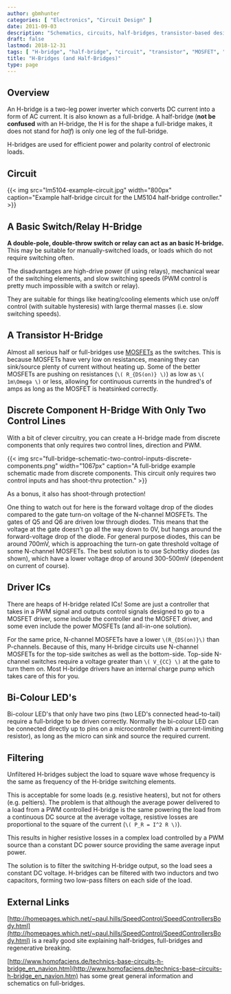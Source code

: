```yaml
---
author: gbmhunter
categories: [ "Electronics", "Circuit Design" ]
date: 2011-09-03
description: "Schematics, circuits, half-bridges, transistor-based design, motors, controlling bi-color LEDs and more info about H-bridges."
draft: false
lastmod: 2018-12-31
tags: [ "H-bridge", "half-bridge", "circuit", "transistor", "MOSFET", "motor", "LED" ]
title: "H-Bridges (and Half-Bridges)"
type: page
---
```


## Overview

An H-bridge is a two-leg power inverter which converts DC current into a form of AC current. It is also known as a full-bridge. A half-bridge (**not be confused** with an H-bridge, the H is for the shape a full-bridge makes, it does not stand for _half_) is only one leg of the full-bridge.

H-bridges are used for efficient power and polarity control of electronic loads.

## Circuit

{{< img src="lm5104-example-circuit.jpg" width="800px" caption="Example half-bridge circuit for the LM5104 half-bridge controller."  >}}

## A Basic Switch/Relay H-Bridge

**A double-pole, double-throw switch or relay can act as an basic H-bridge.** This may be suitable for manually-switched loads, or loads which do not require switching often.

The disadvantages are high-drive power (if using relays), mechanical wear of the switching elements, and slow switching speeds (PWM control is pretty much impossible with a switch or relay).

They are suitable for things like heating/cooling elements which use on/off control (with suitable hysteresis) with large thermal masses (i.e. slow switching speeds).

## A Transistor H-Bridge

Almost all serious half or full-bridges use [MOSFETs](/electronics/components/transistors/mosfets/) as the switches. This is because MOSFETs have very low on resistances, meaning they can sink/source plenty of current without heating up. Some of the better MOSFETs are pushing on resistances (`\( R_{DS(on)} \)`) as low as `\( 1m\Omega \)` or less, allowing for continuous currents in the hundred's of amps as long as the MOSFET is heatsinked correctly.

## Discrete Component H-Bridge With Only Two Control Lines

With a bit of clever circuitry, you can create a H-bridge made from discrete components that only requires two control lines, direction and PWM.

{{< img src="full-bridge-schematic-two-control-inputs-discrete-components.png" width="1067px" caption="A full-bridge example schematic made from discrete components. This circuit only requires two control inputs and has shoot-thru protection."  >}}

As a bonus, it also has shoot-through protection!

One thing to watch out for here is the forward voltage drop of the diodes compared to the gate turn-on voltage of the N-channel MOSFETs. The gates of Q5 and Q6 are driven low through diodes. This means that the voltage at the gate doesn't go all the way down to 0V, but hangs around the forward-voltage drop of the diode. For general purpose diodes, this can be around 700mV, which is approaching the turn-on gate threshold voltage of some N-channel MOSFETs. The best solution is to use Schottky diodes (as shown), which have a lower voltage drop of around 300-500mV (dependent on current of course).

## Driver ICs

There are heaps of H-bridge related ICs! Some are just a controller that takes in a PWM signal and outputs control signals designed to go to a MOSFET driver, some include the controller and the MOSFET driver, and some even include the power MOSFETs (and all-in-one solution).

For the same price, N-channel MOSFETs have a lower `\(R_{DS(on)}\)` than P-channels. Because of this, many H-bridge circuits use N-channel MOSFETs for the top-side switches as well as the bottom-side. Top-side N-channel switches require a voltage greater than `\( V_{CC} \)` at the gate to turn them on. Most H-bridge drivers have an internal charge pump which takes care of this for you.

## Bi-Colour LED's

Bi-colour LED's that only have two pins (two LED's connected head-to-tail) require a full-bridge to be driven correctly. Normally the bi-colour LED can be connected directly up to pins on a microcontroller (with a current-limiting resistor), as long as the micro can sink and source the required current.

## Filtering

Unfiltered H-bridges subject the load to square wave whose frequency is the same as frequency of the H-bridge switching elements.

This is acceptable for some loads (e.g. resistive heaters), but not for others (e.g. peltiers). The problem is that although the average power delivered to a load from a PWM controlled H-bridge is the same powering the load from a continuous DC source at the average voltage, resistive losses are proportional to the square of the current (`\( P_R = I^2 R \)`).

This results in higher resistive losses in a complex load controlled by a PWM source than a constant DC power source providing the same average input power.

The solution is to filter the switching H-bridge output, so the load sees a constant DC voltage. H-bridges can be filtered with two inductors and two capacitors, forming two low-pass filters on each side of the load.

## External Links

[http://homepages.which.net/~paul.hills/SpeedControl/SpeedControllersBody.html](http://homepages.which.net/~paul.hills/SpeedControl/SpeedControllersBody.html) is a really good site explaining half-bridges, full-bridges and regenerative breaking.

[http://www.homofaciens.de/technics-base-circuits-h-bridge_en_navion.htm](http://www.homofaciens.de/technics-base-circuits-h-bridge_en_navion.htm) has some great general information and schematics on full-bridges.
